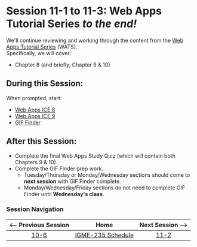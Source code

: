 # Session 11-1 to 11-3: Web Apps Tutorial Series *to the end!*

We'll continue reviewing and working through the content from the [Web Apps Tutorial Series](https://github.com/tonethar/IGME-235-Shared/blob/master/tutorial/web-apps-0.md) (WATS).  
Specifically, we will cover:  
- Chapter 8 (and briefly, Chapter 9 & 10)

## During this Session:

When prompted, start:
- [Web Apps ICE 8](https://github.com/tonethar/IGME-235-Shared/blob/master/tutorial/web-apps-ex-8.md)
- [Web Apps ICE 9](https://github.com/tonethar/IGME-235-Shared/blob/master/tutorial/web-apps-ex-9.md)
- [GIF Finder](https://github.com/tonethar/IGME-235-Shared/blob/master/tutorial/HW-gif-finder.md)

## After this Session:

- Complete the final Web Apps Study Quiz (which will contain both Chapters 9 & 10).
- Complete the GIF Finder prep work.  
  - Tuesday/Thursday or Monday/Wednesday sections should come to **next session** with GIF Finder complete. 
  - Monday/Wednesday/Friday sections do not need to complete GIF Finder until **Wednesday's class**.

### Session Navigation

| <-- Previous Session |               Home                  | Next Session --> |
|:--------------------:|:-----------------------------------:|:----------------:|
|  [10-6](10-6.md)       | [IGME-235 Schedule](../schedule.md) |   [11-2](11-2.md)  |
